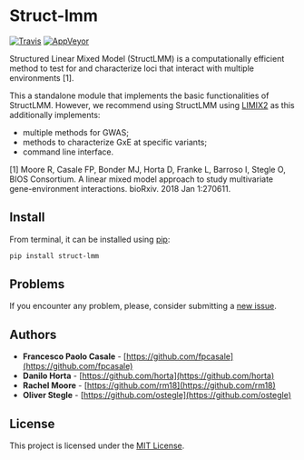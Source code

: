 # Struct-lmm

[![Travis](https://img.shields.io/travis/com/limix/struct-lmm.svg?style=flat-square&label=linux%20%2F%20macos%20build)](https://travis-ci.com/limix/struct-lmm) [![AppVeyor](https://img.shields.io/appveyor/ci/Horta/struct-lmm-rxwgm.svg?style=flat-square&label=windows%20build)](https://ci.appveyor.com/project/Horta/struct-lmm-rxwgm)

Structured Linear Mixed Model (StructLMM) is a computationally efficient method to test for and characterize loci that interact with multiple environments [1].

This a standalone module that implements the basic functionalities of StructLMM.
However, we recommend using StructLMM using [LIMIX2](https://limix.readthedocs.io/en/2.0.0/index.html) as this additionally implements:

- multiple methods for GWAS;
- methods to characterize GxE at specific variants;
- command line interface.

[1] Moore R, Casale FP, Bonder MJ, Horta D, Franke L, Barroso I, Stegle O, BIOS Consortium. A linear mixed model approach to study multivariate gene-environment interactions. bioRxiv. 2018 Jan 1:270611.

## Install

From terminal, it can be installed using [pip](https://pypi.python.org/pypi/pip):

```bash
pip install struct-lmm
```

## Problems

If you encounter any problem, please, consider submitting a [new issue](https://github.com/limix/struct-lmm/issues/new).

## Authors

- **Francesco Paolo Casale** - [https://github.com/fpcasale](https://github.com/fpcasale)
- **Danilo Horta** - [https://github.com/horta](https://github.com/horta)
- **Rachel Moore** - [https://github.com/rm18](https://github.com/rm18)
- **Oliver Stegle** - [https://github.com/ostegle](https://github.com/ostegle)

## License

This project is licensed under the [MIT License](https://raw.githubusercontent.com/limix/struct-lmm/master/LICENSE.md).
